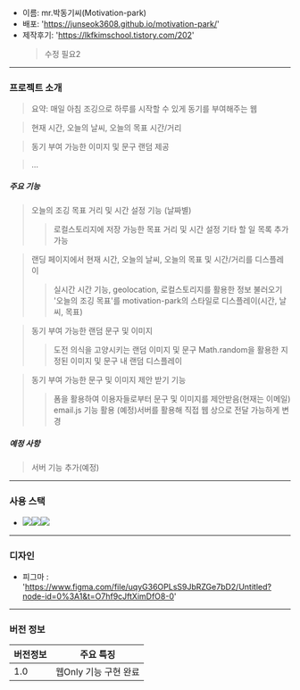 # <Motivation-park>

- 이름: mr.박동기씨(Motivation-park)
- 배포: 'https://junseok3608.github.io/motivation-park/'
- 제작후기: 'https://lkfkimschool.tistory.com/202'
  > 수정 필요2

---

### 프로젝트 소개

> 요약: 매일 아침 조깅으로 하루를 시작할 수 있게 동기를 부여해주는 웹

> 현재 시간, 오늘의 날씨, 오늘의 목표 시간/거리

> 동기 부여 가능한 이미지 및 문구 랜덤 제공

> ...

##### 주요 기능

> 오늘의 조깅 목표 거리 및 시간 설정 기능 (날짜별)
>
> > 로컬스토리지에 저장 가능한 목표 거리 및 시간 설정
> > 기타 할 일 목록 추가 가능

> 랜딩 페이지에서 현재 시간, 오늘의 날씨, 오늘의 목표 및 시간/거리를 디스플레이
>
> > 실시간 시간 기능, geolocation, 로컬스토리지를 활용한 정보 불러오기
> > '오늘의 조깅 목표'를 motivation-park의 스타일로 디스플레이(시간, 날씨, 목표)

> 동기 부여 가능한 랜덤 문구 및 이미지
>
> > 도전 의식을 고양시키는 랜덤 이미지 및 문구
> > Math.random을 활용한 지정된 이미지 및 문구 내 랜덤 디스플레이

> 동기 부여 가능한 문구 및 이미지 제안 받기 기능
>
> > 폼을 활용하여 이용자들로부터 문구 및 이미지를 제안받음(현재는 이메일)
> > email.js 기능 활용
> > (예정)서버를 활용해 직접 웹 상으로 전달 가능하게 변경

##### 예정 사항

> 서버 기능 추가(예정)
>
> >

---

### 사용 스택

- <img src="https://img.shields.io/badge/HTML-E34F26?style=for-the-badge&logo=html5&logoColor=white"><img src="https://img.shields.io/badge/CSS-1572B6?style=for-the-badge&logo=css3&logoColor=white"><img src="https://img.shields.io/badge/JavsScript-F7DF1E?style=for-the-badge&logo=javascript&logoColor=white">

---

### 디자인

- 피그마 : 'https://www.figma.com/file/uqyG36OPLsS9JbRZGe7bD2/Untitled?node-id=0%3A1&t=O7hf9cJftXimDfO8-0'

---

### 버전 정보

| 버전정보 | 주요 특징             |
| -------- | --------------------- |
| 1.0      | 웹Only 기능 구현 완료 |
